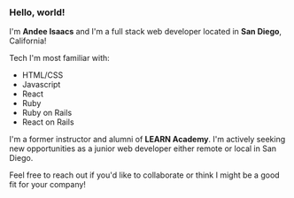 ### Hello, world!

I'm **Andee Isaacs** and I'm a full stack web developer located in **San Diego**, California!

Tech I'm most familiar with:

- HTML/CSS
- Javascript
- React
- Ruby
- Ruby on Rails
- React on Rails

I'm a former instructor and alumni of  **LEARN Academy**. I'm actively seeking new opportunities as a junior web developer either remote or local in San Diego. 

Feel free to reach out if you'd like to collaborate or think I might be a good fit for your company!

